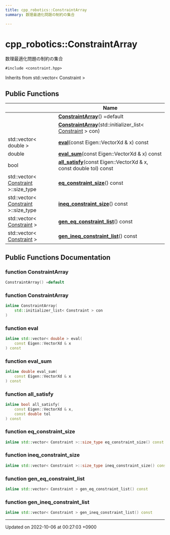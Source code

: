 ```yaml
---
title: cpp_robotics::ConstraintArray
summary: 数理最適化問題の制約の集合 

---
```


# cpp_robotics::ConstraintArray



数理最適化問題の制約の集合 


`#include <constraint.hpp>`

Inherits from std::vector< Constraint >

## Public Functions

|                | Name           |
| -------------- | -------------- |
| | **[ConstraintArray](/cpp_robotics/doxybook/Classes/classcpp__robotics_1_1ConstraintArray/#function-constraintarray)**() =default |
| | **[ConstraintArray](/cpp_robotics/doxybook/Classes/classcpp__robotics_1_1ConstraintArray/#function-constraintarray)**(std::initializer_list< [Constraint](/cpp_robotics/doxybook/Classes/structcpp__robotics_1_1Constraint/) > con) |
| std::vector< double > | **[eval](/cpp_robotics/doxybook/Classes/classcpp__robotics_1_1ConstraintArray/#function-eval)**(const Eigen::VectorXd & x) const |
| double | **[eval_sum](/cpp_robotics/doxybook/Classes/classcpp__robotics_1_1ConstraintArray/#function-eval-sum)**(const Eigen::VectorXd & x) const |
| bool | **[all_satisfy](/cpp_robotics/doxybook/Classes/classcpp__robotics_1_1ConstraintArray/#function-all-satisfy)**(const Eigen::VectorXd & x, const double tol) const |
| std::vector< [Constraint](/cpp_robotics/doxybook/Classes/structcpp__robotics_1_1Constraint/) >::size_type | **[eq_constraint_size](/cpp_robotics/doxybook/Classes/classcpp__robotics_1_1ConstraintArray/#function-eq-constraint-size)**() const |
| std::vector< [Constraint](/cpp_robotics/doxybook/Classes/structcpp__robotics_1_1Constraint/) >::size_type | **[ineq_constraint_size](/cpp_robotics/doxybook/Classes/classcpp__robotics_1_1ConstraintArray/#function-ineq-constraint-size)**() const |
| std::vector< [Constraint](/cpp_robotics/doxybook/Classes/structcpp__robotics_1_1Constraint/) > | **[gen_eq_constraint_list](/cpp_robotics/doxybook/Classes/classcpp__robotics_1_1ConstraintArray/#function-gen-eq-constraint-list)**() const |
| std::vector< [Constraint](/cpp_robotics/doxybook/Classes/structcpp__robotics_1_1Constraint/) > | **[gen_ineq_constraint_list](/cpp_robotics/doxybook/Classes/classcpp__robotics_1_1ConstraintArray/#function-gen-ineq-constraint-list)**() const |

## Public Functions Documentation

### function ConstraintArray

```cpp
ConstraintArray() =default
```


### function ConstraintArray

```cpp
inline ConstraintArray(
    std::initializer_list< Constraint > con
)
```


### function eval

```cpp
inline std::vector< double > eval(
    const Eigen::VectorXd & x
) const
```


### function eval_sum

```cpp
inline double eval_sum(
    const Eigen::VectorXd & x
) const
```


### function all_satisfy

```cpp
inline bool all_satisfy(
    const Eigen::VectorXd & x,
    const double tol
) const
```


### function eq_constraint_size

```cpp
inline std::vector< Constraint >::size_type eq_constraint_size() const
```


### function ineq_constraint_size

```cpp
inline std::vector< Constraint >::size_type ineq_constraint_size() const
```


### function gen_eq_constraint_list

```cpp
inline std::vector< Constraint > gen_eq_constraint_list() const
```


### function gen_ineq_constraint_list

```cpp
inline std::vector< Constraint > gen_ineq_constraint_list() const
```


-------------------------------

Updated on 2022-10-06 at 00:27:03 +0900